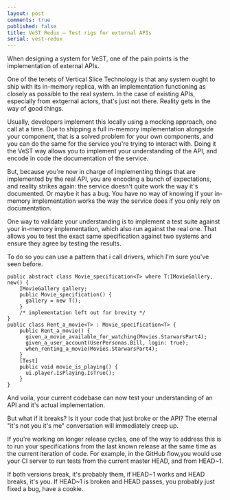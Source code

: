 ```yaml
---
layout: post
comments: true
published: false
title: VeST Redux – Test rigs for external APIs
serial: vest-redux
---
```

When designing a system for VeST, one of the pain points is the implementation of external APIs.

One of the tenets of Vertical Slice Technology is that any system ought to ship with its in-memory replica, with an implementation functioning as closely as possible to the real system. In the case of existing APIs, especially from extgernal actors, that's just not there. Reality gets in the way of good things.

Usually, developers implement this locally using a mocking approach, one call at a time. Due to shipping a full in-memory implementation alongside your component, that is a solved problem for your own components, and you can do the same for the service you're trying to interact with. Doing it the VeST way allows you to implement your understanding of the API, and encode in code the documentation of the service.

But, because you're now in charge of implementing things that are implemented by the real API, you are encoding a bunch of expectations, and reality strikes again: the service doesn't quite work the way it's documented. Or maybe it has a bug. You have no way of knowing if your in-memory implementation works the way the service does if you only rely on documentation.

One way to validate your understanding is to implement a test suite against your in-memory implementation, which also run against the real one. That allows you to test the exact same specification against two systems and ensure they agree by testing the results.

To do so you can use a pattern that i call drivers, which I'm sure you've seen before.
```
public abstract class Movie_specification<T> where T:IMovieGallery, new() {
	IMovieGallery gallery;
	public Movie_specification() {
	  gallery = new T();
	}
	/* implementation left out for brevity */
}
public class Rent_a_movie<T> : Movie_specification<T> {
	public Rent_a_movie() {
	  given_a_movie_available_for_watching(Movies.StarwarsPart4);
	  given_a_user_account(UserPersonas.Bill, login: true);
	  when_renting_a_movie(Movies.StarwarsPart4);
	}
	[Test]
	public void movie_is_playing() {
	  ui.player.IsPlaying.IsTrue();
	}
}
```
And voila, your current codebase can now test your understanding of an API and it's actual implementation.

But what if it breaks? Is it your code that just broke or the API? The eternal "it's not you it's me" conversation will immediately creep up.

If you're working on longer release cycles, one of the way to address this is to run your specifications from the last known release at the same time as the current iteration of code. For example, in the GitHub flow,you would use your CI server to run tests from the current master HEAD, and from HEAD~1.

If both versions break, it's probably them, if HEAD~1 works and HEAD breaks, it's you. If HEAD~1 is broken and HEAD passes, you probably just fixed a bug, have a cookie.
